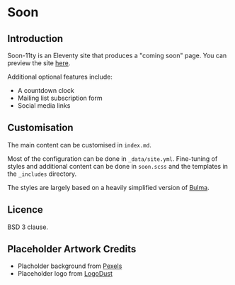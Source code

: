 # Soon

## Introduction

Soon-11ty is an Eleventy site that produces a "coming soon" page.  You can preview
the site [here](https://kelvinmo.github.io/soon-11ty).

Additional optional features include:

* A countdown clock
* Mailing list subscription form
* Social media links

## Customisation

The main content can be customised in `index.md`.

Most of the configuration can be done in `_data/site.yml`.  Fine-tuning of
styles and additional content can be done in `soon.scss` and the
templates in the `_includes` directory.

The styles are largely based on a heavily simplified version of
[Bulma](https://bulma.io).

## Licence

BSD 3 clause.

## Placeholder Artwork Credits

* Placholder background from [Pexels](https://www.pexels.com/photo/abstract-art-astronomy-background-220071/)
* Placeholder logo from [LogoDust](http://logodust.com/)
